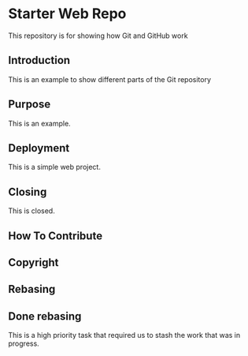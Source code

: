 # Starter Web Repo

This repository is for showing how Git and GitHub work

## Introduction

This is an example to show different parts of the Git repository

## Purpose

This is an example.

## Deployment

This is a simple web project.

## Closing

This is closed.

## How To Contribute

## Copyright

## Rebasing

## Done rebasing

This is a high priority task that required us to stash the work that was in progress.


